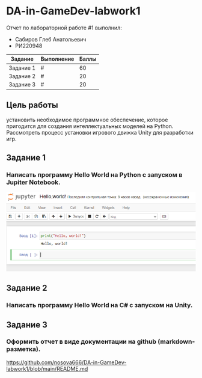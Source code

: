 # DA-in-GameDev-labwork1
Отчет по лабораторной работе #1 выполнил:
- Сабиров Глеб Анатольевич
- РИ220948


| Задание | Выполнение | Баллы |
| ------ | ------ | ------ |
| Задание 1 | # | 60 |
| Задание 2 | # | 20 |
| Задание 3 | # | 20 |

## Цель работы
установить необходимое программное обеспечение, которое пригодится для создания интеллектуальных моделей на Python. Рассмотреть процесс установки игрового движка Unity для разработки игр.
## Задание 1
### Написать программу Hello World на Python с запуском в Jupiter Notebook.
![alt text](https://github.com/nosova666/DA-in-GameDev-labwork1/blob/main/%D0%A1%D0%BD%D0%B8%D0%BC%D0%BE%D0%BA%20%D1%8D%D0%BA%D1%80%D0%B0%D0%BD%D0%B0%202023-10-09%20134508.png)
## Задание 2
### Написать программу Hello World на C# с запуском на Unity. 

## Задание 3
### Оформить отчет в виде документации на github (markdown-разметка).
https://github.com/nosova666/DA-in-GameDev-labwork1/blob/main/README.md
